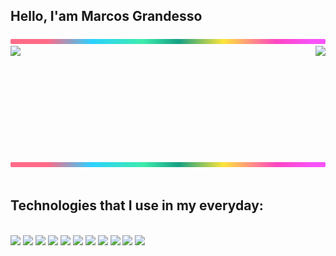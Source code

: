## Hello, I'am Marcos Grandesso

<img src="./lineBar.png" width="100%" height="8px"/>
<div>
  <img  height="180em" src="https://github-readme-stats.vercel.app/api?username=MarcosGrandesso&show_icons=true&count_private=true&title_color=80F7D4&icon_color=9d00ff&text_color=c9d1d9&bg_color=0d1117&border_c"/>
  <img align="right" height="180em" src="https://github-readme-stats.vercel.app/api/top-langs/?username=MarcosGrandesso&layout=compact&title_color=80F7D4&text_color=fff&bg_color=0d1117&border_c"/>
</div>
<br>
<img src="./lineBar.png" width="100%" height="8px"/>


<div><br />

## Technologies that I use in my everyday:
<br />

  <div>
    <img height='60' src="https://cdn.jsdelivr.net/gh/devicons/devicon/icons/html5/html5-original.svg" />
    <img height='60' src="https://cdn.jsdelivr.net/gh/devicons/devicon/icons/css3/css3-original.svg" />
    <img height='60' src="https://cdn.jsdelivr.net/gh/devicons/devicon/icons/javascript/javascript-original.svg" />
    <img height='60' src="https://cdn.jsdelivr.net/gh/devicons/devicon/icons/python/python-original.svg" />
    <img height='60' src="https://cdn.jsdelivr.net/gh/devicons/devicon/icons/vuejs/vuejs-original-wordmark.svg" />
    <img height='60' src="https://cdn.jsdelivr.net/gh/devicons/devicon/icons/django/django-plain.svg" />   
    <img height='60' src="https://cdn.jsdelivr.net/gh/devicons/devicon/icons/docker/docker-original.svg" />
    <img height='60' src="https://cdn.jsdelivr.net/gh/devicons/devicon/icons/git/git-original-wordmark.svg" />
    <img height='60' src='https://cdn.jsdelivr.net/gh/devicons/devicon/icons/gitlab/gitlab-original-wordmark.svg' />
    <img height='60' src='https://cdn.jsdelivr.net/gh/devicons/devicon/icons/ionic/ionic-original.svg' />
    <img height='60' src="https://cdn.jsdelivr.net/gh/devicons/devicon/icons/linux/linux-plain.svg" />
  </div>
</div>

<div><br />
